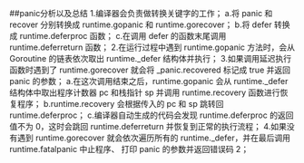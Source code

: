 ##panic分析以及总结
    1.编译器会负责做转换关键字的工作；
      a.将 panic 和 recover 分别转换成 runtime.gopanic 和 runtime.gorecover；
      b.将 defer 转换成 runtime.deferproc 函数；
      c.在调用 defer 的函数末尾调用 runtime.deferreturn 函数；
    2.在运行过程中遇到 runtime.gopanic 方法时，会从 Goroutine 的链表依次取出 runtime._defer 结构体并执行；
    3.如果调用延迟执行函数时遇到了 runtime.gorecover 就会将 _panic.recovered 标记成 true 并返回 panic 的参数；
      a.在这次调用结束之后，runtime.gopanic 会从 runtime._defer 结构体中取出程序计数器 pc 和栈指针 sp 并调用 runtime.recovery 函数进行恢复程序；
      b.runtime.recovery 会根据传入的 pc 和 sp 跳转回 runtime.deferproc；
      c.编译器自动生成的代码会发现 runtime.deferproc 的返回值不为 0，这时会跳回 runtime.deferreturn 并恢复到正常的执行流程；
    4.如果没有遇到 runtime.gorecover 就会依次遍历所有的 runtime._defer，并在最后调用 runtime.fatalpanic 中止程序、
      打印 panic 的参数并返回错误码 2；






